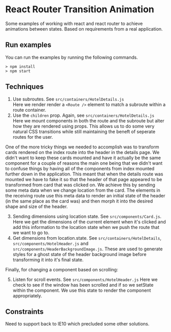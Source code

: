 # React Router Transition Animation

Some examples of working with react and react router to achieve animations between states. Based on requirements from a real application.

## Run examples

You can run the examples by running the following commands.

    > npm install
    > npm start

## Techniques

1. Use subroutes. See `src/containers/HotelDetails.js`  
   Here we render render a `<Route />` element to match a subroute within a route container.
2. Use the `children` prop. Again, see `src/containers/HotelDetails.js`  
   Here we mount components in both the route and the subroute but alter how they are rendered using props. This allows us to do some very natural CSS transitions while still maintaining the beneft of seperate routes for the user.

One of the more tricky things we needed to accomplish was to transform cards rendered on the index route into the header in the details page. We didn't want to keep these cards mounted and have it actually be the same component for a couple of reasons the main one being that we didn't want to confuse things by having all of the components from index mounted further down in the application. This meant that when the details route was mounted we have to fake it so that the header of that page appeared to be transformed from card that was clicked on. We achieve this by sending some meta data when we change location from the card. The elements in the receiving route use this meta data to render an initial state of the header (in the same place as the card was) and then morph it into the desired shape and size of the header.

3. Sending dimensions using location state. See `src/components/Card.js`.  
   Here we get the dimensions of the current element when it's clicked and add this information to the location state when we push the route that we want to go to.
4. Get dimensions from location.state. See `src/containers/HotelDetails`, `src/components/HotelHeader.js` and `src/components/HeaderBackgroundImage.js`.
   These are used to generate styles for a ghost state of the header background image before transforming it into it's final state. 

Finally, for changing a component based on scrolling:

5. Listen for scroll events. See `src/components/HotelHeader.js`
   Here we check to see if the window has been scrolled and if so we setState within the component. We use this state to render the component appropriately.

## Constraints

Need to support back to IE10 which precluded some other solutions.